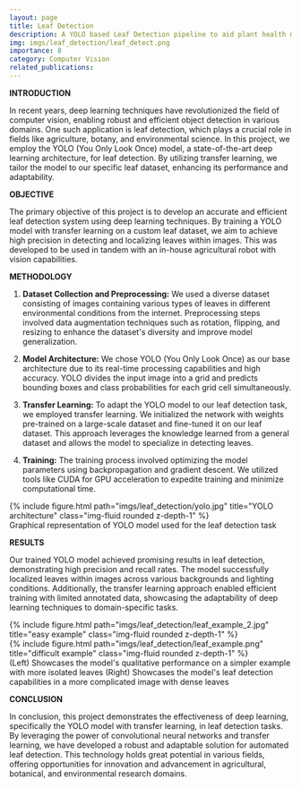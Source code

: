 ```yaml
---
layout: page
title: Leaf Detection
description: A YOLO based Leaf Detection pipeline to aid plant health monitoring for farm robots
img: imgs/leaf_detection/leaf_detect.png
importance: 8
category: Computer Vision
related_publications: 
---
```


**INTRODUCTION**

In recent years, deep learning techniques have revolutionized the field of computer vision, enabling robust and efficient object detection in various domains. One such application is leaf detection, which plays a crucial role in fields like agriculture, botany, and environmental science. In this project, we employ the YOLO (You Only Look Once) model, a state-of-the-art deep learning architecture, for leaf detection. By utilizing transfer learning, we tailor the model to our specific leaf dataset, enhancing its performance and adaptability.

**OBJECTIVE**

The primary objective of this project is to develop an accurate and efficient leaf detection system using deep learning techniques. By training a YOLO model with transfer learning on a custom leaf dataset, we aim to achieve high precision in detecting and localizing leaves within images. This was developed to be used in tandem with an in-house agricultural robot with vision capabilities.

**METHODOLOGY**

1. **Dataset Collection and Preprocessing:** We used a diverse dataset consisting of images containing various types of leaves in different environmental conditions from the internet. Preprocessing steps involved data augmentation techniques such as rotation, flipping, and resizing to enhance the dataset's diversity and improve model generalization.

2. **Model Architecture:** We chose YOLO (You Only Look Once) as our base architecture due to its real-time processing capabilities and high accuracy. YOLO divides the input image into a grid and predicts bounding boxes and class probabilities for each grid cell simultaneously.

3. **Transfer Learning:** To adapt the YOLO model to our leaf detection task, we employed transfer learning. We initialized the network with weights pre-trained on a large-scale dataset and fine-tuned it on our leaf dataset. This approach leverages the knowledge learned from a general dataset and allows the model to specialize in detecting leaves.

4. **Training:** The training process involved optimizing the model parameters using backpropagation and gradient descent. We utilized tools like CUDA for GPU acceleration to expedite training and minimize computational time.

<div class="row justify-content-center">
    <div class="col-sm-auto mt-3 mt-md-0 text-center">
        {% include figure.html path="imgs/leaf_detection/yolo.jpg" title="YOLO architecture" class="img-fluid rounded z-depth-1" %}
    </div>
</div>
<div class="caption">
    Graphical representation of YOLO model used for the leaf detection task
</div>


**RESULTS**

Our trained YOLO model achieved promising results in leaf detection, demonstrating high precision and recall rates. The model successfully localized leaves within images across various backgrounds and lighting conditions. Additionally, the transfer learning approach enabled efficient training with limited annotated data, showcasing the adaptability of deep learning techniques to domain-specific tasks.

<div class="row">
    <div class="col-sm mt-3 mt-md-0">
        {% include figure.html path="imgs/leaf_detection/leaf_example_2.jpg" title="easy example" class="img-fluid rounded z-depth-1" %}
    </div>
    <div class="col-sm mt-3 mt-md-0">
        {% include figure.html path="imgs/leaf_detection/leaf_example.png" title="difficult example" class="img-fluid rounded z-depth-1" %}
    </div>
</div>
<div class="caption">
   (Left) Showcases the model's qualitative performance on a simpler example with more isolated leaves (Right) Showcases the model's leaf detection capabilities in a more complicated image with dense leaves
</div>


**CONCLUSION**

In conclusion, this project demonstrates the effectiveness of deep learning, specifically the YOLO model with transfer learning, in leaf detection tasks. By leveraging the power of convolutional neural networks and transfer learning, we have developed a robust and adaptable solution for automated leaf detection. This technology holds great potential in various fields, offering opportunities for innovation and advancement in agricultural, botanical, and environmental research domains.